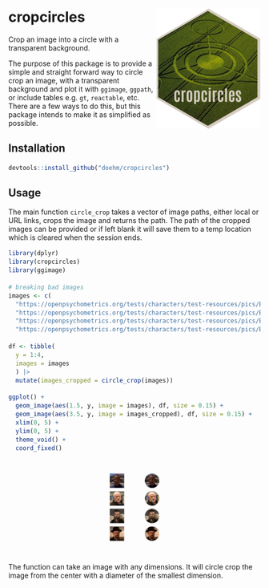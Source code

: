 
# cropcircles <img src='dev/images/hex.png' align="right" height="240" />

Crop an image into a circle with a transparent background.

The purpose of this package is to provide a simple and straight forward
way to circle crop an image, with a transparent background and plot it
with `ggimage`, `ggpath`, or include tables e.g. `gt`, `reactable`, etc.
There are a few ways to do this, but this package intends to make it as
simplified as possible.

## Installation

``` r
devtools::install_github("doehm/cropcircles")
```

## Usage

The main function `circle_crop` takes a vector of image paths, either
local or URL links, crops the image and returns the path. The path of
the cropped images can be provided or if left blank it will save them to
a temp location which is cleared when the session ends.

``` r
library(dplyr)
library(cropcircles)
library(ggimage)

# breaking bad images
images <- c(
  "https://openpsychometrics.org/tests/characters/test-resources/pics/BB/1.jpg",
  "https://openpsychometrics.org/tests/characters/test-resources/pics/BB/3.jpg", 
  "https://openpsychometrics.org/tests/characters/test-resources/pics/BB/9.jpg", 
  "https://openpsychometrics.org/tests/characters/test-resources/pics/BB/8.jpg")

df <- tibble(
  y = 1:4,
  images = images
  ) |> 
  mutate(images_cropped = circle_crop(images))

ggplot() +
  geom_image(aes(1.5, y, image = images), df, size = 0.15) +
  geom_image(aes(3.5, y, image = images_cropped), df, size = 0.15) +
  xlim(0, 5) +
  ylim(0, 5) +
  theme_void() +
  coord_fixed()
```

<img src='dev/images/bb.png' align="center"/>

The function can take an image with any dimensions. It will circle crop
the image from the center with a diameter of the smallest dimension.
